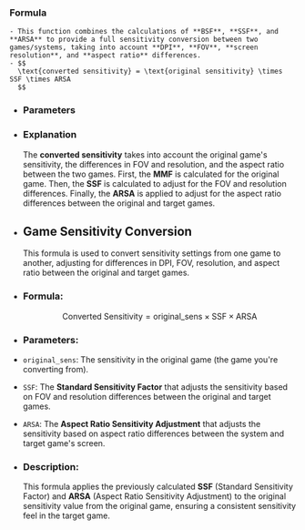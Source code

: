 ### Formula
	- This function combines the calculations of **BSF**, **SSF**, and **ARSA** to provide a full sensitivity conversion between two games/systems, taking into account **DPI**, **FOV**, **screen resolution**, and **aspect ratio** differences.
	- $$
	  \text{converted sensitivity} = \text{original sensitivity} \times SSF \times ARSA
	  $$
- ### Parameters
- ### Explanation
  The **converted sensitivity** takes into account the original game's sensitivity, the differences in FOV and resolution, and the aspect ratio between the two games.
  First, the **MMF** is calculated for the original game.
  Then, the **SSF** is calculated to adjust for the FOV and resolution differences.
  Finally, the **ARSA** is applied to adjust for the aspect ratio differences between the original and target games.
- ## Game Sensitivity Conversion
  
  This formula is used to convert sensitivity settings from one game to another, adjusting for differences in DPI, FOV, resolution, and aspect ratio between the original and target games.
- ### Formula:
  $$ \text{Converted Sensitivity} = \text{original\_sens} \times \text{SSF} \times \text{ARSA} $$
- ### Parameters:
- `original_sens`: The sensitivity in the original game (the game you're converting from).
- `SSF`: The **Standard Sensitivity Factor** that adjusts the sensitivity based on FOV and resolution differences between the original and target games.
- `ARSA`: The **Aspect Ratio Sensitivity Adjustment** that adjusts the sensitivity based on aspect ratio differences between the system and target game's screen.
- ### Description:
  This formula applies the previously calculated **SSF** (Standard Sensitivity Factor) and **ARSA** (Aspect Ratio Sensitivity Adjustment) to the original sensitivity value from the original game, ensuring a consistent sensitivity feel in the target game.